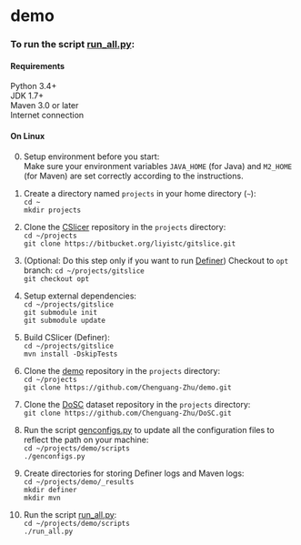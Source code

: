 # demo

### To run the script [run_all.py](https://github.com/Chenguang-Zhu/demo/blob/master/scripts/run_all.py):

#### Requirements
Python 3.4+  
JDK 1.7+  
Maven 3.0 or later  
Internet connection  

#### On Linux
0. Setup environment before you start:  
    Make sure your environment variables `JAVA_HOME` (for Java) and `M2_HOME` (for Maven) are set correctly according to the instructions. 

1. Create a directory named `projects` in your home directory (`~`):  
    `cd ~`  
    `mkdir projects`  
    
2. Clone the [CSlicer](https://bitbucket.org/liyistc/gitslice/src/ba2f3af1af16ddd98bef31274087681d1c396d07/?at=master) repository in the `projects` directory:  
    `cd ~/projects`  
    `git clone https://bitbucket.org/liyistc/gitslice.git`  

3. (Optional: Do this step only if you want to run [Definer](https://bitbucket.org/liyistc/gitslice/src/f978857b4d8d97328eefc21cd39f8d820075a677/?at=opt)) Checkout to `opt` branch:
    `cd ~/projects/gitslice`  
    `git checkout opt`  

4. Setup external dependencies:  
    `cd ~/projects/gitslice`  
    `git submodule init`  
    `git submodule update`  

5. Build CSlicer (Definer):  
    `cd ~/projects/gitslice`  
    `mvn install -DskipTests`  
    
2. Clone the [demo](https://github.com/Chenguang-Zhu/demo) repository in the `projects` directory:  
    `cd ~/projects`  
    `git clone https://github.com/Chenguang-Zhu/demo.git`  
    
3. Clone the [DoSC](https://github.com/Chenguang-Zhu/DoSC) dataset repository in the `projects` directory:  
    `git clone https://github.com/Chenguang-Zhu/DoSC.git`  
    
4. Run the script [genconfigs.py](https://github.com/Chenguang-Zhu/demo/blob/master/scripts/genconfigs.py) to update all the configuration files to reflect the path on your machine:  
    `cd ~/projects/demo/scripts`  
    `./genconfigs.py`  
    
5. Create directories for storing Definer logs and Maven logs:  
     `cd ~/projects/demo/_results`  
     `mkdir definer`  
     `mkdir mvn`  
     
6. Run the script [run_all.py](https://github.com/Chenguang-Zhu/demo/blob/master/scripts/run_all.py):  
     `cd ~/projects/demo/scripts`  
     `./run_all.py`  
     
